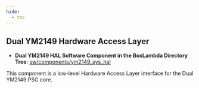 ```yaml
---
hide:
  - toc
---
```


## Dual YM2149 Hardware Access Layer

- **Dual YM2149 HAL Software Component in the BoxLambda Directory Tree**:
  [sw/components/ym2149_sys_hal](https://github.com/epsilon537/boxlambda/tree/master/sw/components/ym2149_sys_hal)

This component is a low-level Hardware Access Layer interface for the Dual YM2149 PSG core.
